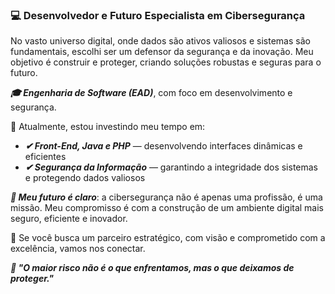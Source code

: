 <h3>💻 Desenvolvedor e Futuro Especialista em Cibersegurança</h3>

<p>No vasto universo digital, onde dados são ativos valiosos e sistemas são fundamentais, escolhi ser um defensor da segurança e da inovação. Meu objetivo é construir e proteger, criando soluções robustas e seguras para o futuro.</p>

<p><strong><em>🎓 Engenharia de Software (EAD)</em></strong>, com foco em desenvolvimento e segurança.</p>

<p>🌱 Atualmente, estou investindo meu tempo em:</p>
<ul>
    <li><strong><em>✔ Front-End, Java e PHP</em></strong> — desenvolvendo interfaces dinâmicas e eficientes</li>
    <li><strong><em>✔ Segurança da Informação</em></strong> — garantindo a integridade dos sistemas e protegendo dados valiosos</li>
</ul>

<p><strong><em>🔮 Meu futuro é claro</em></strong>: a cibersegurança não é apenas uma profissão, é uma missão. Meu compromisso é com a construção de um ambiente digital mais seguro, eficiente e inovador.</p>

<p>🔗 Se você busca um parceiro estratégico, com visão e comprometido com a excelência, vamos nos conectar.</p>

<p><em><strong>💬 "O maior risco não é o que enfrentamos, mas o que deixamos de proteger."</strong></em></p>

